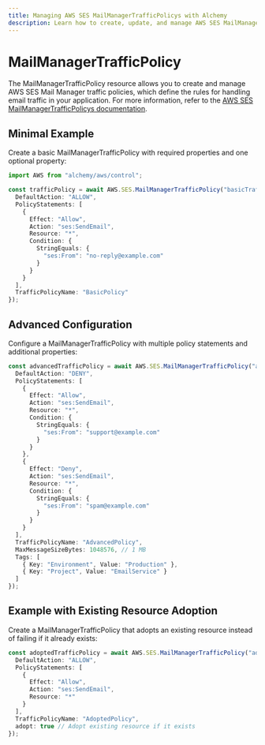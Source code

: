 ```yaml
---
title: Managing AWS SES MailManagerTrafficPolicys with Alchemy
description: Learn how to create, update, and manage AWS SES MailManagerTrafficPolicys using Alchemy Cloud Control.
---
```


# MailManagerTrafficPolicy

The MailManagerTrafficPolicy resource allows you to create and manage AWS SES Mail Manager traffic policies, which define the rules for handling email traffic in your application. For more information, refer to the [AWS SES MailManagerTrafficPolicys documentation](https://docs.aws.amazon.com/ses/latest/userguide/).

## Minimal Example

Create a basic MailManagerTrafficPolicy with required properties and one optional property:

```ts
import AWS from "alchemy/aws/control";

const trafficPolicy = await AWS.SES.MailManagerTrafficPolicy("basicTrafficPolicy", {
  DefaultAction: "ALLOW",
  PolicyStatements: [
    {
      Effect: "Allow",
      Action: "ses:SendEmail",
      Resource: "*",
      Condition: {
        StringEquals: {
          "ses:From": "no-reply@example.com"
        }
      }
    }
  ],
  TrafficPolicyName: "BasicPolicy"
});
```

## Advanced Configuration

Configure a MailManagerTrafficPolicy with multiple policy statements and additional properties:

```ts
const advancedTrafficPolicy = await AWS.SES.MailManagerTrafficPolicy("advancedTrafficPolicy", {
  DefaultAction: "DENY",
  PolicyStatements: [
    {
      Effect: "Allow",
      Action: "ses:SendEmail",
      Resource: "*",
      Condition: {
        StringEquals: {
          "ses:From": "support@example.com"
        }
      }
    },
    {
      Effect: "Deny",
      Action: "ses:SendEmail",
      Resource: "*",
      Condition: {
        StringEquals: {
          "ses:From": "spam@example.com"
        }
      }
    }
  ],
  TrafficPolicyName: "AdvancedPolicy",
  MaxMessageSizeBytes: 1048576, // 1 MB
  Tags: [
    { Key: "Environment", Value: "Production" },
    { Key: "Project", Value: "EmailService" }
  ]
});
```

## Example with Existing Resource Adoption

Create a MailManagerTrafficPolicy that adopts an existing resource instead of failing if it already exists:

```ts
const adoptedTrafficPolicy = await AWS.SES.MailManagerTrafficPolicy("adoptedTrafficPolicy", {
  DefaultAction: "ALLOW",
  PolicyStatements: [
    {
      Effect: "Allow",
      Action: "ses:SendEmail",
      Resource: "*"
    }
  ],
  TrafficPolicyName: "AdoptedPolicy",
  adopt: true // Adopt existing resource if it exists
});
```